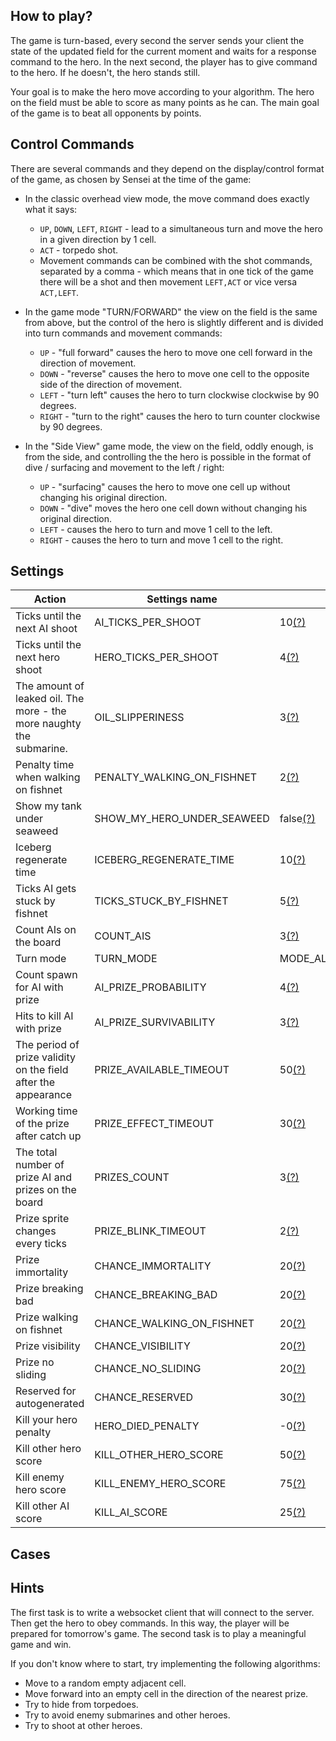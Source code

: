 ## How to play?

The game is turn-based, every second the server sends your client
the state of the updated field for the current moment and waits for a response
command to the hero. In the next second, the player has to give
command to the hero. If he doesn't, the hero stands still.

Your goal is to make the hero move according to your algorithm.
The hero on the field must be able to score as many points as he can.
The main goal of the game is to beat all opponents by points.

## Control Commands

There are several commands and they depend on the display/control format 
of the game, as chosen by Sensei at the time of the game:

* In the classic overhead view mode, the move command does 
  exactly what it says:  

  + `UP`, `DOWN`, `LEFT`, `RIGHT` - lead to a simultaneous turn and
    move the hero in a given direction by 1 cell.
  + `ACT` - torpedo shot. 
  + Movement commands can be combined with the shot commands, 
    separated by a comma - which means that in one tick of the game 
    there will be a shot and then movement `LEFT,ACT` or vice versa `ACT,LEFT`.
  
* In the game mode "TURN/FORWARD" the view on the field is the same from above, but the control of the hero
  is slightly different and is divided into turn commands and movement commands: 

  + `UP` - "full forward" causes the hero to move one cell 
    forward in the direction of movement.
  + `DOWN` - "reverse" causes the hero to move one cell 
    to the opposite side of the direction of movement.
  + `LEFT` - "turn left" causes the hero to turn clockwise 
    clockwise by 90 degrees.
  + `RIGHT` - "turn to the right" causes the hero to turn counter 
    clockwise by 90 degrees.

* In the "Side View" game mode, the view on the field, oddly enough, is from the side, and controlling the
  the hero is possible in the format of dive / surfacing and movement to the left / right:  

  + `UP` - "surfacing" causes the hero to move one cell up
    without changing his original direction.
  + `DOWN` - "dive" moves the hero one cell down
    without changing his original direction.
  + `LEFT` - causes the hero to turn and move 1 cell to the left.
  + `RIGHT` - causes the hero to turn and move 1 cell to the right.
  
## Settings

| Action | Settings name | Points |
|--------|--------|--------|
| Ticks until the next AI shoot | AI_TICKS_PER_SHOOT | 10[(?)](#ask) |
| Ticks until the next hero shoot | HERO_TICKS_PER_SHOOT | 4[(?)](#ask) |
| The amount of leaked oil. The more - the more naughty the submarine. | OIL_SLIPPERINESS | 3[(?)](#ask) |
| Penalty time when walking on fishnet | PENALTY_WALKING_ON_FISHNET | 2[(?)](#ask) |
| Show my tank under seaweed | SHOW_MY_HERO_UNDER_SEAWEED | false[(?)](#ask) |
| Iceberg regenerate time | ICEBERG_REGENERATE_TIME | 10[(?)](#ask) |3
| Ticks AI gets stuck by fishnet | TICKS_STUCK_BY_FISHNET | 5[(?)](#ask) |
| Count AIs on the board | COUNT_AIS | 3[(?)](#ask) |
| Turn mode | TURN_MODE | MODE_ALL_DIRECTIONS[(?)](#ask) |
| Count spawn for AI with prize | AI_PRIZE_PROBABILITY | 4[(?)](#ask) |
| Hits to kill AI with prize | AI_PRIZE_SURVIVABILITY | 3[(?)](#ask) |
| The period of prize validity on the field after the appearance | PRIZE_AVAILABLE_TIMEOUT | 50[(?)](#ask) |
| Working time of the prize after catch up | PRIZE_EFFECT_TIMEOUT | 30[(?)](#ask) |
| The total number of prize AI and prizes on the board | PRIZES_COUNT | 3[(?)](#ask) |
| Prize sprite changes every ticks | PRIZE_BLINK_TIMEOUT | 2[(?)](#ask) |
| Prize immortality | CHANCE_IMMORTALITY | 20[(?)](#ask) |
| Prize breaking bad | CHANCE_BREAKING_BAD | 20[(?)](#ask) |
| Prize walking on fishnet | CHANCE_WALKING_ON_FISHNET | 20[(?)](#ask) |
| Prize visibility | CHANCE_VISIBILITY | 20[(?)](#ask) |
| Prize no sliding | CHANCE_NO_SLIDING | 20[(?)](#ask) |
| Reserved for autogenerated | CHANCE_RESERVED | 30[(?)](#ask) |
| Kill your hero penalty | HERO_DIED_PENALTY | -0[(?)](#ask) |
| Kill other hero score | KILL_OTHER_HERO_SCORE | 50[(?)](#ask) |
| Kill enemy hero score | KILL_ENEMY_HERO_SCORE | 75[(?)](#ask) |
| Kill other AI score | KILL_AI_SCORE | 25[(?)](#ask) |


## Cases

## Hints

The first task is to write a websocket client that will connect
to the server. Then get the hero to obey commands. In this way,
the player will be prepared for tomorrow's game. The second task is to play
a meaningful game and win.

If you don't know where to start, try implementing the following algorithms:

* Move to a random empty adjacent cell.
* Move forward into an empty cell in the direction of the nearest prize.
* Try to hide from torpedoes.
* Try to avoid enemy submarines and other heroes.
* Try to shoot at other heroes.